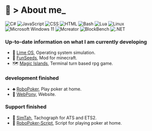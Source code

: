 # 🐧 > About me_ 

![C#](https://img.shields.io/badge/C%23-239120?logo=sharp&logoColor=white&color=blue)
![JavaScript](https://img.shields.io/badge/JavaScript-F7DF1E?logo=javascript&logoColor=black&color=yellow)
![CSS](https://img.shields.io/badge/CSS-1572B6?logo=css3&logoColor=white&color=yellow)
![HTML](https://img.shields.io/badge/HTML-E34F26?logo=html5&logoColor=white&color=orange)
![Bash](https://img.shields.io/badge/Bash-4EAA25?logo=gnu-bash&logoColor=white)
![Lua](https://img.shields.io/badge/Lua-2C2D72?logo=lua&logoColor=white)
![Linux](https://img.shields.io/badge/Linux-Debian-1D99F3?logo=linux&logoColor=white)
![Microsoft Windows 11](https://img.shields.io/badge/Microsoft_Windows_11-0078D7?logo=windows11&logoColor=white)
![Mcreator](https://img.shields.io/badge/Mcreator-000000?logo=Mcreator&logoColor=white&color=green)
![BlockBench](https://img.shields.io/badge/BlockBench-000000?logo=BlockBench&logoColor=white&color=3D8FCC)
![.NET](https://img.shields.io/badge/.NET-512BD4?logo=dotnet&logoColor=white)

### Up-to-date information on what I am currently developing

- 🚀 [Lime OS](https://github.com/Kisonix-Dev/Lime), Operating system simulation.
- 🌱 [FunSeeds](https://github.com/Kisonix-Dev/FunSeeds), Mod for minecraft. 
- 🗺 [Magic Islands](https://github.com/Kisonix-Dev/Magic_Islands), Terminal turn based rpg game.

### development finished 
- ♣️ [RoboPoker](https://github.com/Kisonix-Dev/RoboPoker), Play poker at home.
- 🎨 [WebPony](https://github.com/Kisonix-Dev/WebPony), Website.


### Support finished
- 🚚 [SimTah](https://github.com/Kisonix-Dev/SimTah), Tachograph for ATS and ETS2.
- 🎲 [RoboPoker-Script](https://github.com/Kisonix-Dev/RoboPoker-Script), Script for playing poker at home.


